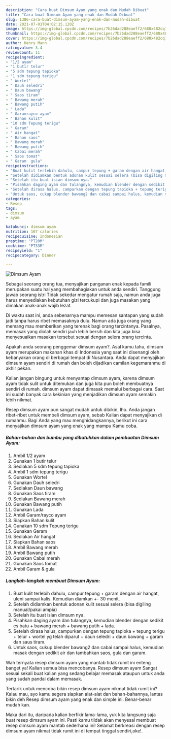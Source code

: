 ```yaml
---
description: "Cara buat Dimsum Ayam yang enak dan Mudah Dibuat"
title: "Cara buat Dimsum Ayam yang enak dan Mudah Dibuat"
slug: 1386-cara-buat-dimsum-ayam-yang-enak-dan-mudah-dibuat
date: 2021-07-01T04:02:15.120Z
image: https://img-global.cpcdn.com/recipes/7b26dad288eaeff2/680x482cq70/dimsum-ayam-foto-resep-utama.jpg
thumbnail: https://img-global.cpcdn.com/recipes/7b26dad288eaeff2/680x482cq70/dimsum-ayam-foto-resep-utama.jpg
cover: https://img-global.cpcdn.com/recipes/7b26dad288eaeff2/680x482cq70/dimsum-ayam-foto-resep-utama.jpg
author: Henry Mann
ratingvalue: 3.4
reviewcount: 11
recipeingredient:
- "1/2 ayam"
- "1 butir telur"
- "5 sdm tepung tapioka"
- "1 sdm tepung terigu"
- " Wortel"
- " Dauh seledri"
- " Daun bawang"
- " Saos tiram"
- " Bawang merah"
- " Bawang putih"
- " Lada"
- " Garamrayco ayam"
- " Bahan kulit"
- "10 sdm Tepung terigu"
- " Garam"
- " Air hangat"
- " Bahan saos"
- " Bawang merah"
- " Bawang putih"
- " Cabai merah"
- " Saos tomat"
- " Garam  gula"
recipeinstructions:
- "Buat kulit terlebih dahulu, campur tepung + garam dengan air hangat, uleni sampai kalis. Kemudian diamkan +- 30 menit."
- "Setelah didiamkan bentuk adonan kulit sesuai selera (bisa digiling manual/pakai ampia)"
- "Setelah itu buat isian dimsum nya."
- "Pisahkan daging ayam dan tulangnya, kemudian blender dengan sedikit es batu + bawang merah + bawang putih + lada."
- "Setelah dirasa halus, campurkan dengan tepung tapioka + tepung terigu + telur + wortel yg telah diparut + daun seledri + daun bawang + garam dan saus tiram."
- "Untuk saos, cukup blender bawang2 dan cabai sampai halus, kemudian masak dengan sedikit air dan tambahkan saos, gula dan garam."
categories:
- Resep
tags:
- dimsum
- ayam

katakunci: dimsum ayam 
nutrition: 167 calories
recipecuisine: Indonesian
preptime: "PT20M"
cooktime: "PT33M"
recipeyield: "1"
recipecategory: Dinner

---
```



![Dimsum Ayam](https://img-global.cpcdn.com/recipes/7b26dad288eaeff2/680x482cq70/dimsum-ayam-foto-resep-utama.jpg)

Sebagai seorang orang tua, menyajikan panganan enak kepada famili merupakan suatu hal yang membahagiakan untuk anda sendiri. Tanggung jawab seorang istri Tidak sekedar mengatur rumah saja, namun anda juga harus menyediakan kebutuhan gizi tercukupi dan juga masakan yang dimakan anak-anak wajib lezat.

Di waktu  saat ini, anda sebenarnya mampu memesan santapan yang sudah jadi tanpa harus ribet memasaknya dulu. Namun ada juga orang yang memang mau memberikan yang terenak bagi orang tercintanya. Pasalnya, memasak yang diolah sendiri jauh lebih bersih dan kita juga bisa menyesuaikan masakan tersebut sesuai dengan selera orang tercinta. 



Apakah anda seorang penggemar dimsum ayam?. Asal kamu tahu, dimsum ayam merupakan makanan khas di Indonesia yang saat ini disenangi oleh kebanyakan orang di berbagai tempat di Nusantara. Anda dapat menyajikan dimsum ayam sendiri di rumah dan boleh dijadikan camilan kegemaranmu di akhir pekan.

Kalian jangan bingung untuk menyantap dimsum ayam, karena dimsum ayam tidak sulit untuk ditemukan dan juga kita pun boleh membuatnya sendiri di rumah. dimsum ayam dapat dimasak memalui berbagai cara. Saat ini sudah banyak cara kekinian yang menjadikan dimsum ayam semakin lebih nikmat.

Resep dimsum ayam pun sangat mudah untuk dibikin, lho. Anda jangan ribet-ribet untuk membeli dimsum ayam, sebab Kalian dapat menyajikan di rumahmu. Bagi Anda yang mau menghidangkannya, berikut ini cara menyajikan dimsum ayam yang enak yang mampu Kamu coba.

<!--inarticleads1-->

##### Bahan-bahan dan bumbu yang dibutuhkan dalam pembuatan Dimsum Ayam:

1. Ambil 1/2 ayam
1. Gunakan 1 butir telur
1. Sediakan 5 sdm tepung tapioka
1. Ambil 1 sdm tepung terigu
1. Gunakan  Wortel
1. Gunakan  Dauh seledri
1. Sediakan  Daun bawang
1. Gunakan  Saos tiram
1. Sediakan  Bawang merah
1. Gunakan  Bawang putih
1. Gunakan  Lada
1. Ambil  Garam/rayco ayam
1. Siapkan  Bahan kulit
1. Gunakan 10 sdm Tepung terigu
1. Gunakan  Garam
1. Sediakan  Air hangat
1. Siapkan  Bahan saos
1. Ambil  Bawang merah
1. Ambil  Bawang putih
1. Gunakan  Cabai merah
1. Gunakan  Saos tomat
1. Ambil  Garam &amp; gula




<!--inarticleads2-->

##### Langkah-langkah membuat Dimsum Ayam:

1. Buat kulit terlebih dahulu, campur tepung + garam dengan air hangat, uleni sampai kalis. Kemudian diamkan +- 30 menit.
1. Setelah didiamkan bentuk adonan kulit sesuai selera (bisa digiling manual/pakai ampia)
1. Setelah itu buat isian dimsum nya.
1. Pisahkan daging ayam dan tulangnya, kemudian blender dengan sedikit es batu + bawang merah + bawang putih + lada.
1. Setelah dirasa halus, campurkan dengan tepung tapioka + tepung terigu + telur + wortel yg telah diparut + daun seledri + daun bawang + garam dan saus tiram.
1. Untuk saos, cukup blender bawang2 dan cabai sampai halus, kemudian masak dengan sedikit air dan tambahkan saos, gula dan garam.




Wah ternyata resep dimsum ayam yang mantab tidak rumit ini enteng banget ya! Kalian semua bisa mencobanya. Resep dimsum ayam Sangat sesuai sekali buat kalian yang sedang belajar memasak ataupun untuk anda yang sudah pandai dalam memasak.

Tertarik untuk mencoba bikin resep dimsum ayam nikmat tidak rumit ini? Kalau mau, ayo kamu segera siapkan alat-alat dan bahan-bahannya, lantas bikin deh Resep dimsum ayam yang enak dan simple ini. Benar-benar mudah kan. 

Maka dari itu, daripada kalian berfikir lama-lama, yuk kita langsung saja buat resep dimsum ayam ini. Pasti kamu tiidak akan menyesal membuat resep dimsum ayam mantab sederhana ini! Selamat berkreasi dengan resep dimsum ayam nikmat tidak rumit ini di tempat tinggal sendiri,oke!.

